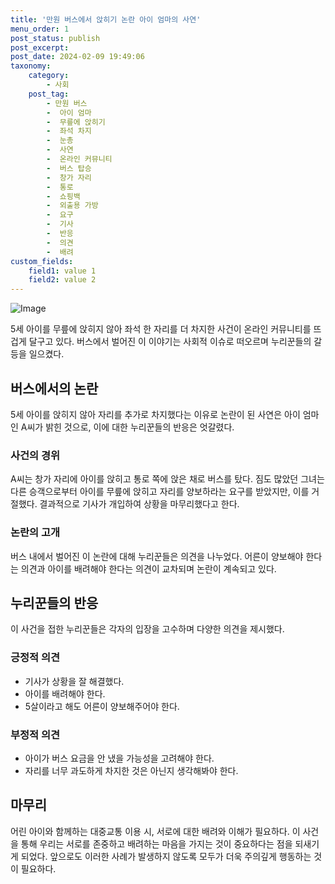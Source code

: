 ```yaml
---
title: '만원 버스에서 앉히기 논란 아이 엄마의 사연'
menu_order: 1
post_status: publish
post_excerpt: 
post_date: 2024-02-09 19:49:06
taxonomy:
    category:
        - 사회
    post_tag:
        - 만원 버스
        -  아이 엄마
        -  무릎에 앉히기
        -  좌석 차지
        -  눈총
        -  사연
        -  온라인 커뮤니티
        -  버스 탑승
        -  창가 자리
        -  통로
        -  쇼핑백
        -  외출용 가방
        -  요구
        -  기사
        -  반응
        -  의견
        -  배려
custom_fields:
    field1: value 1
    field2: value 2
---
```


![Image](https://imgnews.pstatic.net/image/009/2024/02/09/0005256890_001_20240209152501014.jpeg?type=w647)

5세 아이를 무릎에 앉히지 않아 좌석 한 자리를 더 차지한 사건이 온라인 커뮤니티를 뜨겁게 달구고 있다. 버스에서 벌어진 이 이야기는 사회적 이슈로 떠오르며 누리꾼들의 갈등을 일으켰다. 
## 버스에서의 논란
5세 아이를 앉히지 않아 자리를 추가로 차지했다는 이유로 논란이 된 사연은 아이 엄마인 A씨가 밝힌 것으로, 이에 대한 누리꾼들의 반응은 엇갈렸다. 
### 사건의 경위
A씨는 창가 자리에 아이를 앉히고 통로 쪽에 앉은 채로 버스를 탔다. 짐도 많았던 그녀는 다른 승객으로부터 아이를 무릎에 앉히고 자리를 양보하라는 요구를 받았지만, 이를 거절했다. 결과적으로 기사가 개입하여 상황을 마무리했다고 한다.
### 논란의 고개
버스 내에서 벌어진 이 논란에 대해 누리꾼들은 의견을 나누었다. 어른이 양보해야 한다는 의견과 아이를 배려해야 한다는 의견이 교차되며 논란이 계속되고 있다. 
## 누리꾼들의 반응
이 사건을 접한 누리꾼들은 각자의 입장을 고수하며 다양한 의견을 제시했다. 
### 긍정적 의견
- 기사가 상황을 잘 해결했다.
- 아이를 배려해야 한다.
- 5살이라고 해도 어른이 양보해주어야 한다.
### 부정적 의견
- 아이가 버스 요금을 안 냈을 가능성을 고려해야 한다.
- 자리를 너무 과도하게 차지한 것은 아닌지 생각해봐야 한다.
## 마무리
어린 아이와 함께하는 대중교통 이용 시, 서로에 대한 배려와 이해가 필요하다. 이 사건을 통해 우리는 서로를 존중하고 배려하는 마음을 가지는 것이 중요하다는 점을 되새기게 되었다. 앞으로도 이러한 사례가 발생하지 않도록 모두가 더욱 주의깊게 행동하는 것이 필요하다.
